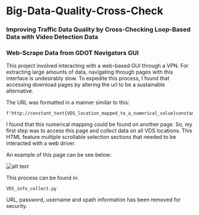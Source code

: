 # Big-Data-Quality-Cross-Check
### Improving Traffic Data Quality by Cross-Checking Loop-Based Data with Video Detection Data

### Web-Scrape Data from GDOT Navigators GUI
This project involved interacting with a web-based GUI through a VPN.
For extracting large amounts of data, navigating through pages with this interface is undesirably slow.
To expedite this process, I found that accessing download pages by altering the url to be a sustainable alternative.

The URL was formatted in a manner similar to this:
```
f'http://constant_text{VDS_location_mapped_to_a_numerical_value}constant_text{start}constant_text{end}constant_text'
```
I found that this numerical mapping could be found on another page.
So, my first step was to access this page and collect data on all VDS locations. 
This HTML feature multiple scrollable selection sections that needed to be interacted with a web driver.

An example of this page can be see below:

![alt text](https://i.ibb.co/h9X9Q1J/blocked-list-GUIsm.png)

This process can be found in:
```
VDS_info_collect.py
```
URL, password, username and xpath information has been removed for security.
